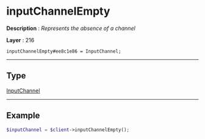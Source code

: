 # inputChannelEmpty

**Description** : *Represents the absence of a channel*

**Layer** : 216

```tl
inputChannelEmpty#ee8c1e86 = InputChannel;
```

---

## Type

[InputChannel](type/InputChannel)

---

## Example

```php
$inputChannel = $client->inputChannelEmpty();
```